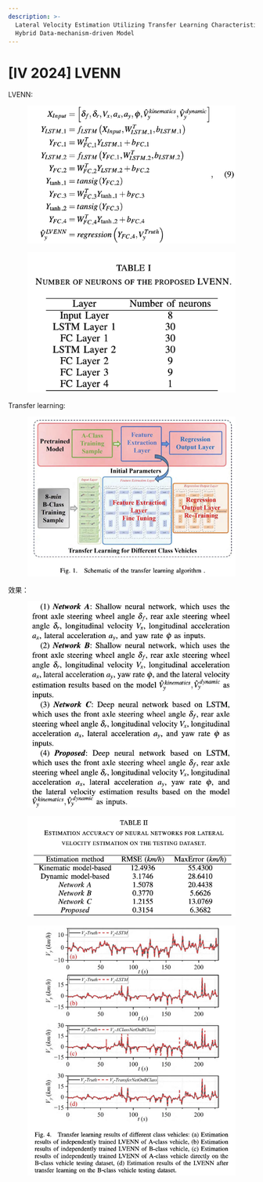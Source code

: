 ```yaml
---
description: >-
  Lateral Velocity Estimation Utilizing Transfer Learning Characteristics by a
  Hybrid Data-mechanism-driven Model
---
```


# \[IV 2024] LVENN

LVENN:

<figure><img src="../../.gitbook/assets/image (1).png" alt=""><figcaption></figcaption></figure>

<figure><img src="../../.gitbook/assets/image (2).png" alt=""><figcaption></figcaption></figure>

Transfer learning:

<figure><img src="../../.gitbook/assets/image (3).png" alt=""><figcaption></figcaption></figure>

效果：

<figure><img src="../../.gitbook/assets/image (4).png" alt=""><figcaption></figcaption></figure>

<figure><img src="../../.gitbook/assets/image (5).png" alt=""><figcaption></figcaption></figure>

<figure><img src="../../.gitbook/assets/image (6).png" alt=""><figcaption></figcaption></figure>

